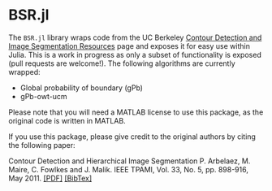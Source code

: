 # BSR.jl

The `BSR.jl` library wraps code from the UC Berkeley [Contour Detection and Image Segmentation Resources](http://www.eecs.berkeley.edu/Research/Projects/CS/vision/grouping/resources.html) page and exposes it for easy use within Julia. This is a work in progress as only a subset of functionality is exposed (pull requests are welcome!). The following algorithms are currently wrapped:

* Global probability of boundary (gPb)
* gPb-owt-ucm

Please note that you will need a MATLAB license to use this package, as the original code is written in MATLAB.

If you use this package, please give credit to the original authors by citing the following paper:

Contour Detection and Hierarchical Image Segmentation
P. Arbelaez, M. Maire, C. Fowlkes and J. Malik.
IEEE TPAMI, Vol. 33, No. 5, pp. 898-916, May 2011.
[[PDF]](http://www.eecs.berkeley.edu/Research/Projects/CS/vision/grouping/papers/amfm_pami2010.pdf) [[BibTex]](http://www.eecs.berkeley.edu/Research/Projects/CS/vision/grouping/papers/amfm_pami2011.bib)

